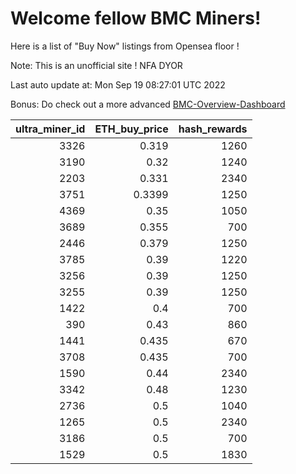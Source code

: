 # Welcome fellow BMC Miners!
Here is a list of "Buy Now" listings from Opensea floor !

Note: This is an unofficial site ! NFA DYOR

Last auto update at: Mon Sep 19 08:27:01 UTC 2022

Bonus: Do check out a more advanced [BMC-Overview-Dashboard](https://dune.com/defifunk/BMC-Overview-Dashboard)


|   ultra_miner_id |   ETH_buy_price |   hash_rewards |
|-----------------:|----------------:|---------------:|
|             3326 |          0.319  |           1260 |
|             3190 |          0.32   |           1240 |
|             2203 |          0.331  |           2340 |
|             3751 |          0.3399 |           1250 |
|             4369 |          0.35   |           1050 |
|             3689 |          0.355  |            700 |
|             2446 |          0.379  |           1250 |
|             3785 |          0.39   |           1220 |
|             3256 |          0.39   |           1250 |
|             3255 |          0.39   |           1250 |
|             1422 |          0.4    |            700 |
|              390 |          0.43   |            860 |
|             1441 |          0.435  |            670 |
|             3708 |          0.435  |            700 |
|             1590 |          0.44   |           2340 |
|             3342 |          0.48   |           1230 |
|             2736 |          0.5    |           1040 |
|             1265 |          0.5    |           2340 |
|             3186 |          0.5    |            700 |
|             1529 |          0.5    |           1830 |